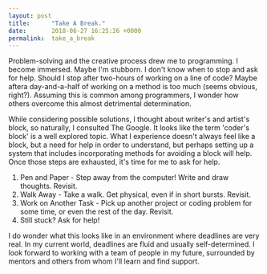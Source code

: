 ```yaml
---
layout: post
title:      "Take A Break."
date:       2018-06-27 16:25:26 +0000
permalink:  take_a_break
---
```



Problem-solving and the creative process drew me to programming. I become immersed. Maybe I'm stubborn. I don't know when to stop and ask for help. Should I stop after two-hours of working on a line of code? Maybe aftera day-and-a-half of working on a method is too much (seems obvious, right?). Assuming this is common among programmers, I wonder how others overcome this almost detrimental determination.

While considering possible solutions, I thought about writer's and artist's block, so naturally, I consulted The Google. It looks like the term 'coder's block' is a well explored topic. What I experience doesn't always feel like a block, but a need for help in order to understand, but perhaps setting up a system that includes incorporating methods for avoiding a block will help. Once those steps are exhausted, it's time for me to ask for help.

1. Pen and Paper - Step away from the computer! Write and draw thoughts. Revisit.
2. Walk Away - Take a walk. Get physical, even if in short bursts. Revisit.
3. Work on Another Task - Pick up another project or coding problem for some time, or even the rest of the day. Revisit.
4. Still stuck? Ask for help!

I do wonder what this looks like in an environment where deadlines are very real. In my current world, deadlines are fluid and usually self-determined. I look forward to working with a team of people in my future, surrounded by mentors and others from whom I'll learn and find support.
